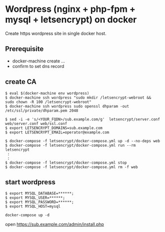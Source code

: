 # Wordpress (nginx + php-fpm + mysql + letsencrypt) on docker

Create https wordpress site in single docker host.

## Prerequisite
- docker-machine create ... 
- confirm to set dns record  
 
## create CA

```
$ eval $(docker-machine env wordpress)
$ docker-machine ssh wordpress "sudo mkdir /letsencrypt-webroot && sudo chown -R 100 /letsencrypt-webroot"
$ docker-machine ssh wordpress sudo openssl dhparam -out /etc/ssl/private/dhparam.pem 2048

$ sed -i -e 's/<YOUR_FQDN>/sub.example.com/g'  letsencrypt/server.conf web/server.conf web/ssl.conf 
$ export LETSENCRYPT_DOMAINS=sub.example.com
$ export LETSENCRYPT_EMAIL=operator@example.com

$ docker-compose -f letsencrypt/docker-compose.yml up -d --no-deps web
$ docker-compose -f letsencrypt/docker-compose.yml run --rm  letsencrypt
 :
 :
$ docker-compose -f letsencrypt/docker-compose.yml stop
$ docker-compose -f letsencrypt/docker-compose.yml rm -f web
```

## start wordpress

```
$ export MYSQL_DATABASE=******;
$ export MYSQL_USER=******;
$ export MYSQL_PASSWORD=******;
$ export MYSQL_HOST=mysql

docker-compose up -d
```

open https://sub.example.com/admin/install.php


